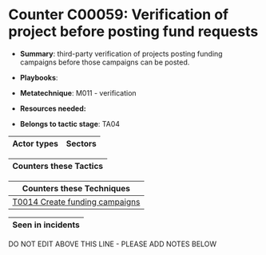 # Counter C00059: Verification of project before posting fund requests

* **Summary**: third-party verification of projects posting funding campaigns before those campaigns can be posted. 

* **Playbooks**: 

* **Metatechnique**: M011 - verification

* **Resources needed:** 

* **Belongs to tactic stage**: TA04


| Actor types | Sectors |
| ----------- | ------- |



| Counters these Tactics |
| ---------------------- |



| Counters these Techniques |
| ------------------------- |
| [T0014 Create funding campaigns](../techniques/T0014.md) |



| Seen in incidents |
| ----------------- |


DO NOT EDIT ABOVE THIS LINE - PLEASE ADD NOTES BELOW